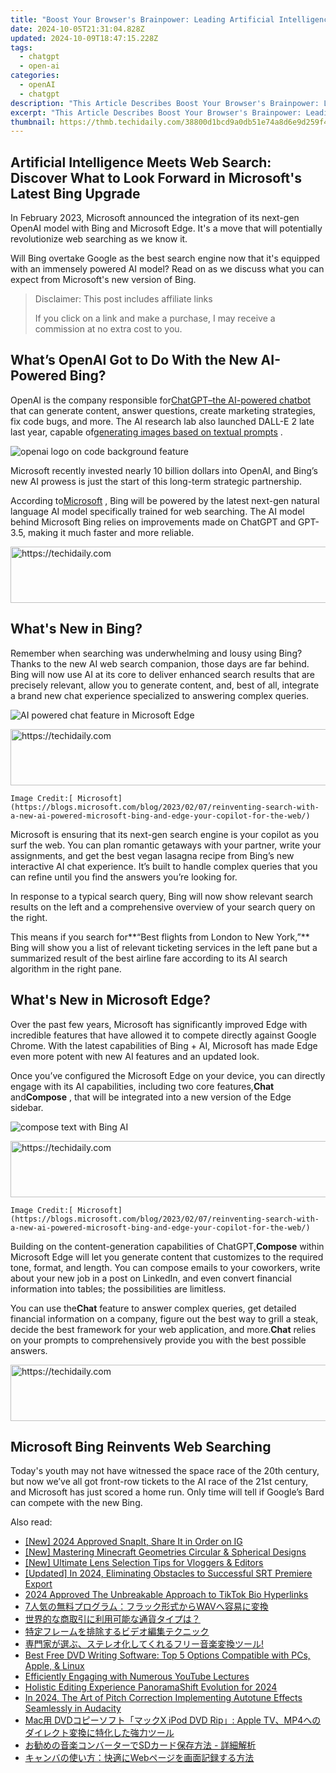 ```yaml
---
title: "Boost Your Browser's Brainpower: Leading Artificial Intelligence Extensions to Elevate Productivity on Chrome"
date: 2024-10-05T21:31:04.828Z
updated: 2024-10-09T18:47:15.228Z
tags:
  - chatgpt
  - open-ai
categories:
  - openAI
  - chatgpt
description: "This Article Describes Boost Your Browser's Brainpower: Leading Artificial Intelligence Extensions to Elevate Productivity on Chrome"
excerpt: "This Article Describes Boost Your Browser's Brainpower: Leading Artificial Intelligence Extensions to Elevate Productivity on Chrome"
thumbnail: https://thmb.techidaily.com/38800d1bcd9a0db51e74a8d6e9d259f45c0a81d4cc5911dccf11c067ddd27a33.jpg
---
```


## Artificial Intelligence Meets Web Search: Discover What to Look Forward in Microsoft's Latest Bing Upgrade

 In February 2023, Microsoft announced the integration of its next-gen OpenAI model with Bing and Microsoft Edge. It's a move that will potentially revolutionize web searching as we know it.

 Will Bing overtake Google as the best search engine now that it's equipped with an immensely powered AI model? Read on as we discuss what you can expect from Microsoft's new version of Bing.

>  Disclaimer: This post includes affiliate links
>
>  If you click on a link and make a purchase, I may receive a commission at no extra cost to you.
>

## What’s OpenAI Got to Do With the New AI-Powered Bing?

 OpenAI is the company responsible for[ChatGPT–the AI-powered chatbot](http://www.makeuseof.com/how-to-use-chatgpt-by-openai/) that can generate content, answer questions, create marketing strategies, fix code bugs, and more. The AI research lab also launched DALL-E 2 late last year, capable of[generating images based on textual prompts](https://www.makeuseof.com/how-to-use-dall-e-2/) .

![openai logo on code background feature](https://static1.makeuseofimages.com/wordpress/wp-content/uploads/2023/02/openai-logo-on-code-background-feature.jpg)

 Microsoft recently invested nearly 10 billion dollars into OpenAI, and Bing’s new AI prowess is just the start of this long-term strategic partnership.

 According to[Microsoft](https://blogs.microsoft.com/blog/2023/02/07/reinventing-search-with-a-new-ai-powered-microsoft-bing-and-edge-your-copilot-for-the-web/) , Bing will be powered by the latest next-gen natural language AI model specifically trained for web searching. The AI model behind Microsoft Bing relies on improvements made on ChatGPT and GPT-3.5, making it much faster and more reliable.

<!-- affiliate ads begin -->
<a href="https://united.elfm.net/c/5597632/517826/4704" target="_top" id="517826">
  <img src="//a.impactradius-go.com/display-ad/4704-517826" border="0" alt="https://techidaily.com" width="728" height="90"/>
</a>
<img height="0" width="0" src="https://united.elfm.net/i/5597632/517826/4704" style="position:absolute;visibility:hidden;" border="0" />
<!-- affiliate ads end -->

## What's New in Bing?

 Remember when searching was underwhelming and lousy using Bing? Thanks to the new AI web search companion, those days are far behind. Bing will now use AI at its core to deliver enhanced search results that are precisely relevant, allow you to generate content, and, best of all, integrate a brand new chat experience specialized to answering complex queries.

![AI powered chat feature in Microsoft Edge](https://static1.makeuseofimages.com/wordpress/wp-content/uploads/2023/02/bing-chat-new.jpg)

<!-- affiliate ads begin -->
<a href="https://appsumo.8odi.net/c/5597632/2049370/7443" target="_top" id="2049370">
  <img src="//a.impactradius-go.com/display-ad/7443-2049370" border="0" alt="https://techidaily.com" width="728" height="90"/>
</a>
<img height="0" width="0" src="https://appsumo.8odi.net/i/5597632/2049370/7443" style="position:absolute;visibility:hidden;" border="0" />
<!-- affiliate ads end -->

` Image Credit:[ Microsoft](https://blogs.microsoft.com/blog/2023/02/07/reinventing-search-with-a-new-ai-powered-microsoft-bing-and-edge-your-copilot-for-the-web/) `

 Microsoft is ensuring that its next-gen search engine is your copilot as you surf the web. You can plan romantic getaways with your partner, write your assignments, and get the best vegan lasagna recipe from Bing’s new interactive AI chat experience. It’s built to handle complex queries that you can refine until you find the answers you’re looking for.

 In response to a typical search query, Bing will now show relevant search results on the left and a comprehensive overview of your search query on the right.

 This means if you search for**“Best flights from London to New York,”** Bing will show you a list of relevant ticketing services in the left pane but a summarized result of the best airline fare according to its AI search algorithm in the right pane.

## What's New in Microsoft Edge?

 Over the past few years, Microsoft has significantly improved Edge with incredible features that have allowed it to compete directly against Google Chrome. With the latest capabilities of Bing + AI, Microsoft has made Edge even more potent with new AI features and an updated look.

 Once you’ve configured the Microsoft Edge on your device, you can directly engage with its AI capabilities, including two core features,**Chat** and**Compose** , that will be integrated into a new version of the Edge sidebar.

![compose text with Bing AI](https://static1.makeuseofimages.com/wordpress/wp-content/uploads/2023/02/bing-ai-compose-new.jpg)

<!-- affiliate ads begin -->
<a href="https://aligracehair.sjv.io/c/5597632/2027167/19272" target="_top" id="2027167">
  <img src="//a.impactradius-go.com/display-ad/19272-2027167" border="0" alt="https://techidaily.com" width="728" height="90"/>
</a>
<img height="0" width="0" src="https://aligracehair.sjv.io/i/5597632/2027167/19272" style="position:absolute;visibility:hidden;" border="0" />
<!-- affiliate ads end -->

` Image Credit:[ Microsoft](https://blogs.microsoft.com/blog/2023/02/07/reinventing-search-with-a-new-ai-powered-microsoft-bing-and-edge-your-copilot-for-the-web/) `

 Building on the content-generation capabilities of ChatGPT,**Compose** within Microsoft Edge will let you generate content that customizes to the required tone, format, and length. You can compose emails to your coworkers, write about your new job in a post on LinkedIn, and even convert financial information into tables; the possibilities are limitless.

 You can use the**Chat** feature to answer complex queries, get detailed financial information on a company, figure out the best way to grill a steak, decide the best framework for your web application, and more.**Chat** relies on your prompts to comprehensively provide you with the best possible answers.

<!-- affiliate ads begin -->
<a href="https://appsumo.8odi.net/c/5597632/2105882/7443" target="_top" id="2105882">
  <img src="//a.impactradius-go.com/display-ad/7443-2105882" border="0" alt="https://techidaily.com" width="728" height="90"/>
</a>
<img height="0" width="0" src="https://appsumo.8odi.net/i/5597632/2105882/7443" style="position:absolute;visibility:hidden;" border="0" />
<!-- affiliate ads end -->

## Microsoft Bing Reinvents Web Searching

 Today's youth may not have witnessed the space race of the 20th century, but now we’ve all got front-row tickets to the AI race of the 21st century, and Microsoft has just scored a home run. Only time will tell if Google’s Bard can compete with the new Bing.

<ins class="adsbygoogle"
     style="display:block"
     data-ad-format="autorelaxed"
     data-ad-client="ca-pub-7571918770474297"
     data-ad-slot="1223367746"></ins>

<ins class="adsbygoogle"
     style="display:block"
     data-ad-client="ca-pub-7571918770474297"
     data-ad-slot="8358498916"
     data-ad-format="auto"
     data-full-width-responsive="true"></ins>

<span class="atpl-alsoreadstyle">Also read:</span>
<div><ul>
<li><a href="https://instagram-video-recordings.techidaily.com/new-2024-approved-snapit-share-it-in-order-on-ig/"><u>[New] 2024 Approved SnapIt, Share It in Order on IG</u></a></li>
<li><a href="https://video-screen-grab.techidaily.com/new-mastering-minecraft-geometries-circular-and-spherical-designs/"><u>[New] Mastering Minecraft Geometries Circular & Spherical Designs</u></a></li>
<li><a href="https://facebook-video-footage.techidaily.com/new-ultimate-lens-selection-tips-for-vloggers-and-editors/"><u>[New] Ultimate Lens Selection Tips for Vloggers & Editors</u></a></li>
<li><a href="https://fox-glue.techidaily.com/updated-in-2024-eliminating-obstacles-to-successful-srt-premiere-export/"><u>[Updated] In 2024, Eliminating Obstacles to Successful SRT Premiere Export</u></a></li>
<li><a href="https://some-skills.techidaily.com/2024-approved-the-unbreakable-approach-to-tiktok-bio-hyperlinks/"><u>2024 Approved The Unbreakable Approach to TikTok Bio Hyperlinks</u></a></li>
<li><a href="https://tech-hub.techidaily.com/7wav/"><u>7人気の無料プログラム：フラック形式からWAVへ容易に変換</u></a></li>
<li><a href="https://tech-hub.techidaily.com/5liw55wm55qe44gq5zwg5yplusw5byv44gr5yip55so5yplusv6io944gq6yca6lko44k44kk44ox44gv77yf/"><u>世界的な商取引に利用可能な通貨タイプは？</u></a></li>
<li><a href="https://tech-hub.techidaily.com/54m55a6a44ov44os44o844og44ks5o6s6zmk44gz44kl44ot44oh44kq57eo6zug44og44kv44ol44od44kv/"><u>特定フレームを排除するビデオ編集テクニック</u></a></li>
<li><a href="https://tech-hub.techidaily.com/5bcc6zaa5a6244gm6yg444g244cb44k544og44os44kq5yyw44gx44gm44gp44km44kl44ov44oq44o86zplusz5qw95asj5oplusb44oe44o844oriq/"><u>専門家が選ぶ、ステレオ化してくれるフリー音楽変換ツール!</u></a></li>
<li><a href="https://tech-hub.techidaily.com/best-free-dvd-writing-software-top-5-options-compatible-with-pcs-apple-and-linux/"><u>Best Free DVD Writing Software: Top 5 Options Compatible with PCs, Apple, & Linux</u></a></li>
<li><a href="https://youtube-web.techidaily.com/iently-engaging-with-numerous-youtube-lectures/"><u>Efficiently Engaging with Numerous YouTube Lectures</u></a></li>
<li><a href="https://article-tips.techidaily.com/holistic-editing-experience-panoramashift-evolution-for-2024/"><u>Holistic Editing Experience PanoramaShift Evolution for 2024</u></a></li>
<li><a href="https://sound-tweaking.techidaily.com/in-2024-the-art-of-pitch-correction-implementing-autotune-effects-seamlessly-in-audacity/"><u>In 2024, The Art of Pitch Correction Implementing Autotune Effects Seamlessly in Audacity</u></a></li>
<li><a href="https://techtrends.techidaily.com/mac-dvdx-ipod-dvd-rip-apple-tvmp4/"><u>Mac用 DVDコピーソフト「マックX iPod DVD Rip」: Apple TV、MP4へのダイレクト変換に特化した強力ツール</u></a></li>
<li><a href="https://tech-hub.techidaily.com/1726030074470-sd/"><u>お勧めの音楽コンバーターでSDカード保存方法 - 詳細解析</u></a></li>
<li><a href="https://tech-hub.techidaily.com/1726030631194-web/"><u>キャンバの使い方：快適にWebページを画面記録する方法</u></a></li>
</ul></div>


